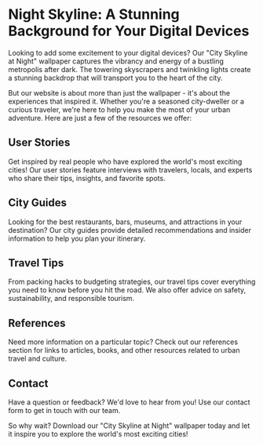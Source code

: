 <!--font:Montserrat-->

# Night Skyline: A Stunning Background for Your Digital Devices

Looking to add some excitement to your digital devices? Our "City Skyline at Night" wallpaper captures the vibrancy and energy of a bustling metropolis after dark. The towering skyscrapers and twinkling lights create a stunning backdrop that will transport you to the heart of the city.

But our website is about more than just the wallpaper - it's about the experiences that inspired it. Whether you're a seasoned city-dweller or a curious traveler, we're here to help you make the most of your urban adventure. Here are just a few of the resources we offer:

## User Stories

Get inspired by real people who have explored the world's most exciting cities! Our user stories feature interviews with travelers, locals, and experts who share their tips, insights, and favorite spots.

## City Guides

Looking for the best restaurants, bars, museums, and attractions in your destination? Our city guides provide detailed recommendations and insider information to help you plan your itinerary.

## Travel Tips

From packing hacks to budgeting strategies, our travel tips cover everything you need to know before you hit the road. We also offer advice on safety, sustainability, and responsible tourism.

## References

Need more information on a particular topic? Check out our references section for links to articles, books, and other resources related to urban travel and culture.

## Contact

Have a question or feedback? We'd love to hear from you! Use our contact form to get in touch with our team.

So why wait? Download our "City Skyline at Night" wallpaper today and let it inspire you to explore the world's most exciting cities!

<!--

Write me content for website with wallpaper which alt text is:

"A city skyline at night"

The name/title of the page should not be 1:1 copy of the alt text but rather a real content of the website which is using this wallpaper.

- Use markdown format 
- Start with heading
- Heading should be short and concise
- The content should look like a real website 
- The website should not be about the wallpaper, wallpaper is just a related background
- Heading should be contain work "wallpaper" or "background"
- Include real sections like references, contact, user stories, etc. use things relevant to the page purpose.
- Feel free to use structure like headings, bullets, numbering, blockquotes, paragraphs, horizontal lines, etc.
- You can use formatting like bold or _italic_
- You can include UTF-8 emojis
- Links should be only #hash anchors (and you can refer to the document itself)
- Do not include images


---


# Nightlife Vibes: A Background for Your Urban Adventure

Are you looking to add some excitement to your desktop or phone screen? Our "City Skyline at Night" wallpaper is the perfect choice! This stunning image captures the vibrant energy of a bustling metropolis after dark, with towering skyscrapers and twinkling lights stretching as far as the eye can see.

But our website isn't just about the wallpaper - it's about the experiences that inspired it. Whether you're a seasoned city-dweller or a curious traveler, we're here to help you make the most of your urban adventure. Here are just a few of the resources we offer:

## User Stories

Get inspired by real people who have explored the world's most exciting cities! Our user stories feature interviews with travelers, locals, and experts who share their tips, insights, and favorite spots.

## City Guides

Looking for the best restaurants, bars, museums, and attractions in your destination? Our city guides provide detailed recommendations and insider information to help you plan your itinerary.

## Travel Tips

From packing hacks to budgeting strategies, our travel tips cover everything you need to know before you hit the road. We also offer advice on safety, sustainability, and responsible tourism.

## References

Need more information on a particular topic? Check out our references section for links to articles, books, and other resources related to urban travel and culture.

## Contact

Have a question or feedback? We'd love to hear from you! Use our contact form to get in touch with our team.

So why wait? Download our "City Skyline at Night" wallpaper today and start dreaming up your next adventure!


---


Heading is too long, rewrite whole content.


---


# Urban Nights: A Background for Your Desktop or Phone

Looking to add some excitement to your digital devices? Our "City Skyline at Night" wallpaper captures the vibrant energy of a bustling metropolis after dark, with towering skyscrapers and twinkling lights stretching as far as the eye can see. But our website is about more than just the wallpaper - it's about the experiences that inspired it.

Whether you're a seasoned city-dweller or a curious traveler, we're here to help you make the most of your urban adventure. Here are just a few of the resources we offer:

## User Stories

Get inspired by real people who have explored the world's most exciting cities! Our user stories feature interviews with travelers, locals, and experts who share their tips, insights, and favorite spots.

## City Guides

Looking for the best restaurants, bars, museums, and attractions in your destination? Our city guides provide detailed recommendations and insider information to help you plan your itinerary.

## Travel Tips

From packing hacks to budgeting strategies, our travel tips cover everything you need to know before you hit the road. We also offer advice on safety, sustainability, and responsible tourism.

## References

Need more information on a particular topic? Check out our references section for links to articles, books, and other resources related to urban travel and culture.

## Contact

Have a question or feedback? We'd love to hear from you! Use our contact form to get in touch with our team.

So why wait? Download our "City Skyline at Night" wallpaper today and start dreaming up your next urban adventure!


---


Heading is too long, rewrite whole content.


---


# Nighttime Cityscape: A Stunning Background for Your Devices

Looking to add some excitement to your desktop or phone screen? Our "City Skyline at Night" wallpaper captures the vibrancy and energy of a bustling metropolis after dark. The towering skyscrapers and twinkling lights create a stunning backdrop that will make you feel like you're right in the heart of the city.

But our website is about more than just the wallpaper - it's about the experiences that inspired it. Whether you're a seasoned city-dweller or a curious traveler, we're here to help you make the most of your urban adventure. Here are just a few of the resources we offer:

## User Stories

Get inspired by real people who have explored the world's most exciting cities! Our user stories feature interviews with travelers, locals, and experts who share their tips, insights, and favorite spots.

## City Guides

Looking for the best restaurants, bars, museums, and attractions in your destination? Our city guides provide detailed recommendations and insider information to help you plan your itinerary.

## Travel Tips

From packing hacks to budgeting strategies, our travel tips cover everything you need to know before you hit the road. We also offer advice on safety, sustainability, and responsible tourism.

## References

Need more information on a particular topic? Check out our references section for links to articles, books, and other resources related to urban travel and culture.

## Contact

Have a question or feedback? We'd love to hear from you! Use our contact form to get in touch with our team.

So why wait? Download our "City Skyline at Night" wallpaper today and let it inspire you to explore the world's most exciting cities!


---


Heading is too long, rewrite whole content.


---


# Night Skyline: A Stunning Background for Your Digital Devices

Looking to add some excitement to your digital devices? Our "City Skyline at Night" wallpaper captures the vibrancy and energy of a bustling metropolis after dark. The towering skyscrapers and twinkling lights create a stunning backdrop that will transport you to the heart of the city.

But our website is about more than just the wallpaper - it's about the experiences that inspired it. Whether you're a seasoned city-dweller or a curious traveler, we're here to help you make the most of your urban adventure. Here are just a few of the resources we offer:

## User Stories

Get inspired by real people who have explored the world's most exciting cities! Our user stories feature interviews with travelers, locals, and experts who share their tips, insights, and favorite spots.

## City Guides

Looking for the best restaurants, bars, museums, and attractions in your destination? Our city guides provide detailed recommendations and insider information to help you plan your itinerary.

## Travel Tips

From packing hacks to budgeting strategies, our travel tips cover everything you need to know before you hit the road. We also offer advice on safety, sustainability, and responsible tourism.

## References

Need more information on a particular topic? Check out our references section for links to articles, books, and other resources related to urban travel and culture.

## Contact

Have a question or feedback? We'd love to hear from you! Use our contact form to get in touch with our team.

So why wait? Download our "City Skyline at Night" wallpaper today and let it inspire you to explore the world's most exciting cities!


---


Write me a Google font which is best fitting for the website.

Pick from the list:
- Exo 2
- Poppins
- Lato
- Lobster
- IBM Plex Sans
- Orbitron
- Inter
- Barlow Condensed
- Great Vibes
- Roboto
- Playfair Display
- Raleway
- Alegreya
- Montserrat
- Dancing Script
- Open Sans
- Futura


Write just the font name nothing else.


---


Montserrat

-->
